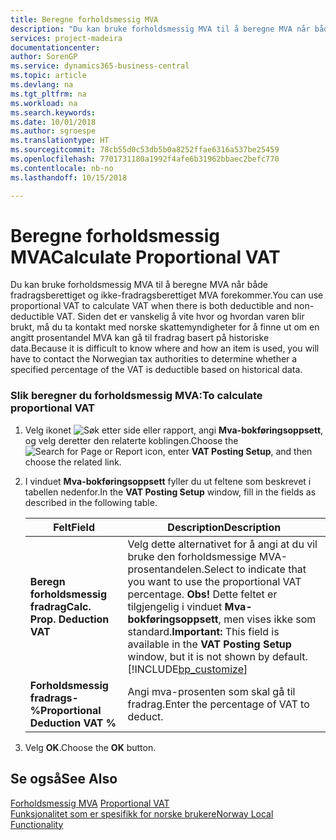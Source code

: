 ```yaml
---
title: Beregne forholdsmessig MVA
description: "Du kan bruke forholdsmessig MVA til å beregne MVA når både fradragsberettiget og ikke-fradragsberettiget MVA forekommer."
services: project-madeira
documentationcenter: 
author: SorenGP
ms.service: dynamics365-business-central
ms.topic: article
ms.devlang: na
ms.tgt_pltfrm: na
ms.workload: na
ms.search.keywords: 
ms.date: 10/01/2018
ms.author: sgroespe
ms.translationtype: HT
ms.sourcegitcommit: 78cb55d0c53db5b0a8252ffae6316a537be25459
ms.openlocfilehash: 7701731180a1992f4afe6b31962bbaec2befc770
ms.contentlocale: nb-no
ms.lasthandoff: 10/15/2018

---
```

# <a name="calculate-proportional-vat"></a><span data-ttu-id="32bf4-103">Beregne forholdsmessig MVA</span><span class="sxs-lookup"><span data-stu-id="32bf4-103">Calculate Proportional VAT</span></span>
<span data-ttu-id="32bf4-104">Du kan bruke forholdsmessig MVA til å beregne MVA når både fradragsberettiget og ikke-fradragsberettiget MVA forekommer.</span><span class="sxs-lookup"><span data-stu-id="32bf4-104">You can use proportional VAT to calculate VAT when there is both deductible and non-deductible VAT.</span></span> <span data-ttu-id="32bf4-105">Siden det er vanskelig å vite hvor og hvordan varen blir brukt, må du ta kontakt med norske skattemyndigheter for å finne ut om en angitt prosentandel MVA kan gå til fradrag basert på historiske data.</span><span class="sxs-lookup"><span data-stu-id="32bf4-105">Because it is difficult to know where and how an item is used, you will have to contact the Norwegian tax authorities to determine whether a specified percentage of the VAT is deductible based on historical data.</span></span>  

### <a name="to-calculate-proportional-vat"></a><span data-ttu-id="32bf4-106">Slik beregner du forholdsmessig MVA:</span><span class="sxs-lookup"><span data-stu-id="32bf4-106">To calculate proportional VAT</span></span>  

1.  <span data-ttu-id="32bf4-107">Velg ikonet ![Søk etter side eller rapport](../../media/ui-search/search_small.png "Søk etter side eller rapport"), angi **Mva-bokføringsoppsett**, og velg deretter den relaterte koblingen.</span><span class="sxs-lookup"><span data-stu-id="32bf4-107">Choose the ![Search for Page or Report](../../media/ui-search/search_small.png "Search for Page or Report icon") icon, enter **VAT Posting Setup**, and then choose the related link.</span></span>  
2.  <span data-ttu-id="32bf4-108">I vinduet **Mva-bokføringsoppsett** fyller du ut feltene som beskrevet i tabellen nedenfor.</span><span class="sxs-lookup"><span data-stu-id="32bf4-108">In the **VAT Posting Setup** window, fill in the fields as described in the following table.</span></span>  

    |<span data-ttu-id="32bf4-109">Felt</span><span class="sxs-lookup"><span data-stu-id="32bf4-109">Field</span></span>|<span data-ttu-id="32bf4-110">Description</span><span class="sxs-lookup"><span data-stu-id="32bf4-110">Description</span></span>|  
    |---------------------------------|---------------------------------------|  
    |<span data-ttu-id="32bf4-111">**Beregn forholdsmessig fradrag**</span><span class="sxs-lookup"><span data-stu-id="32bf4-111">**Calc. Prop. Deduction VAT**</span></span>|<span data-ttu-id="32bf4-112">Velg dette alternativet for å angi at du vil bruke den forholdsmessige MVA-prosentandelen.</span><span class="sxs-lookup"><span data-stu-id="32bf4-112">Select to indicate that you want to use the proportional VAT percentage.</span></span> <span data-ttu-id="32bf4-113">**Obs!** Dette feltet er tilgjengelig i vinduet **Mva-bokføringsoppsett**, men vises ikke som standard.</span><span class="sxs-lookup"><span data-stu-id="32bf4-113">**Important:**  This field is available in the **VAT Posting Setup** window, but it is not shown by default.</span></span> [!INCLUDE[bp_customize](../../includes/bp_customize_md.md)]|  
    |<span data-ttu-id="32bf4-114">**Forholdsmessig fradrags-%**</span><span class="sxs-lookup"><span data-stu-id="32bf4-114">**Proportional Deduction VAT %**</span></span>|<span data-ttu-id="32bf4-115">Angi mva-prosenten som skal gå til fradrag.</span><span class="sxs-lookup"><span data-stu-id="32bf4-115">Enter the percentage of VAT to deduct.</span></span>|  

3.  <span data-ttu-id="32bf4-116">Velg **OK**.</span><span class="sxs-lookup"><span data-stu-id="32bf4-116">Choose the **OK** button.</span></span>  

## <a name="see-also"></a><span data-ttu-id="32bf4-117">Se også</span><span class="sxs-lookup"><span data-stu-id="32bf4-117">See Also</span></span>  
 <span data-ttu-id="32bf4-118">[Forholdsmessig MVA](proportional-vat.md) </span><span class="sxs-lookup"><span data-stu-id="32bf4-118">[Proportional VAT](proportional-vat.md) </span></span>  
 [<span data-ttu-id="32bf4-119">Funksjonalitet som er spesifikk for norske brukere</span><span class="sxs-lookup"><span data-stu-id="32bf4-119">Norway Local Functionality</span></span>](norway-local-functionality.md)   
 


